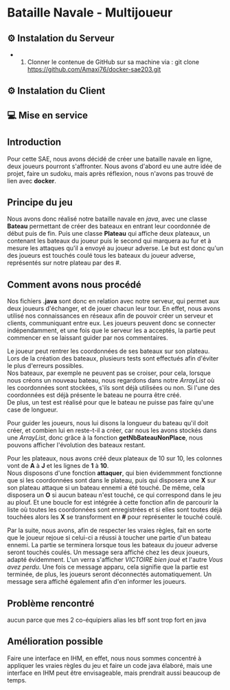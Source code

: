 # Bataille Navale - Multijoueur

## ⚙️ Instalation du Serveur 

- 1. Clonner le contenue de GitHub sur sa machine via :
			git clone https://github.com/Amaxi76/docker-sae203.git

## ⚙️ Instalation du Client

## 💻 Mise en service






## Introduction

Pour cette SAE, nous avons décidé de créer une bataille navale en ligne, deux joueurs pourront s'affronter. Nous avons d'abord eu une autre idée de projet, faire un sudoku, mais après réflexion, nous n'avons pas trouvé de lien avec **docker**.   

## Principe du jeu

Nous avons donc réalisé notre bataille navale en *java*, avec une classe **Bateau** permettant de créer des bateaux en entrant leur coordonnée de début puis de fin. Puis une classe **Plateau** qui affiche deux plateaux, un contenant les bateaux du joueur puis le second qui marquera au fur et à mesure les attaques qu'il a envoyé au joueur adverse. Le but est donc qu'un des joueurs est touchés coulé tous les bateaux du joueur adverse, représentés sur notre plateau par des #.  

## Comment avons nous procédé

Nos fichiers **.java** sont donc en relation avec notre serveur, qui permet aux deux joueurs d'échanger, et de jouer chacun leur tour. En effet, nous avons utilisé nos connaissances en réseaux afin de pouvoir créer un serveur et clients, communiquant entre eux. Les joueurs peuvent donc se connecter indépendamment, et une fois que le serveur les a acceptés, la partie peut commencer en se laissant guider par nos commentaires.   

Le joueur peut rentrer les coordonnées de ses bateaux sur son plateau. Lors de la création des bateaux, plusieurs tests sont effectués afin d'éviter le plus d'erreurs possibles.   
Nos bateaux, par exemple ne peuvent pas se croiser, pour cela, lorsque nous créons un nouveau bateau, nous regardons dans notre *ArrayList* où les coordonnées sont stockées, s'ils sont déjà utilisées ou non. Si l'une des coordonnées est déjà présente le bateau ne pourra être créé.   
De plus, un test est réalisé pour que le bateau ne puisse pas faire qu'une case de longueur.   

Pour guider les joueurs, nous lui disons la longueur du bateau qu'il doit créer, et combien lui en reste-t-il a créer, car nous les avons stockés dans une *ArrayList*, donc grâce à la fonction **getNbBateauNonPlace**, nous pouvons afficher l'évolution des bateaux restant.   

Pour les plateaux, nous avons créé deux plateaux de 10 sur 10, les colonnes vont de **A** à **J** et les lignes de **1** à **10**.   
Nous disposons d'une fonction **attaquer**, qui bien évidemmment fonctionne que si les coordonnées sont dans le plateau, puis qui disposera une **X** sur son plateau attaque si un bateau ennemi a été touché. De même, cela disposera un **O** si aucun bateau n'est touché, ce qui correspond dans le jeu au plouf. Et une boucle for est intégrée à cette fonction afin de parcourir la liste où toutes les coordonnées sont enregistrées et si elles sont toutes déjà touchées alors les **X** se transforment en **#** pour représenter le touché coulé.   

Par la suite, nous avons, afin de respecter les vraies règles, fait en sorte que le joueur rejoue si celui-ci a réussi à toucher une partie d'un bateau ennemi. La partie se terminera lorsque tous les bateaux du joueur adverse seront touchés coulés. Un message sera affiché chez les deux joueurs, adapté évidemment. L'un verra s'afficher *VICTOIRE bien joué* et l'autre *Vous avez perdu*. Une fois ce message apparu, cela signifie que la partie est terminée, de plus, les joueurs seront déconnectés automatiquement. Un message sera affiché également afin d'en informer les joueurs.

## Problème rencontré
aucun parce que mes 2 co-équipiers alias les bff sont trop fort en java

## Amélioration possible
Faire une interface en IHM, en effet, nous nous sommes concentré à appliquer les vraies règles du jeu et faire un code java élaboré, mais une interface en IHM peut être envisageable, mais prendrait aussi beaucoup de temps.
